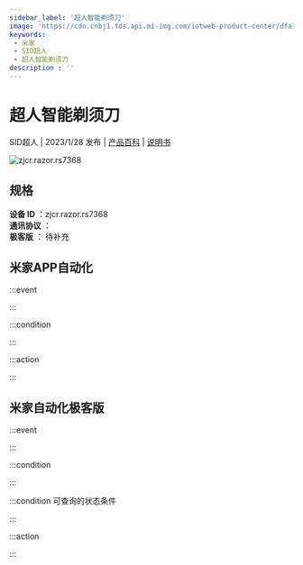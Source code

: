 ```yaml
---
sidebar_label: '超人智能剃须刀'
image: 'https://cdn.cnbj1.fds.api.mi-img.com/iotweb-product-center/dfa13035021836c595d98a7e9ed54866_1671428565342.png?GalaxyAccessKeyId=AKVGLQWBOVIRQ3XLEW&Expires=9223372036854775807&Signature=2iUbMyraRcg+K3p2YjtEW8PKR0Q='
keywords: 
 - 米家
 - SID超人
 - 超人智能剃须刀
description : ''
---
```

# 超人智能剃须刀

SID超人 | 2023/1/28 发布 | [产品百科](https://home.mi.com/webapp/content/baike/product/index.html?model=zjcr.razor.rs7368/) | [说明书](https://home.mi.com/views/introduction.html?model=zjcr.razor.rs7368&region=cn)

![zjcr.razor.rs7368](https://cdn.cnbj1.fds.api.mi-img.com/iotweb-product-center/dfa13035021836c595d98a7e9ed54866_1671428565342.png?GalaxyAccessKeyId=AKVGLQWBOVIRQ3XLEW&Expires=9223372036854775807&Signature=2iUbMyraRcg+K3p2YjtEW8PKR0Q=)

## 规格  
> 
**设备 ID** ：zjcr.razor.rs7368  
**通讯协议** ：  
**极客版**  ： 待补充 


## 米家APP自动化  

:::event  

:::

:::condition  

:::

:::action   

:::

## 米家自动化极客版  

:::event  

:::

:::condition  

:::

:::condition 可查询的状态条件  

:::

:::action  

:::

        
